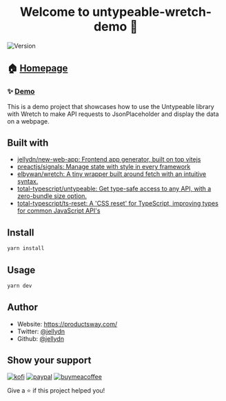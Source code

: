 <h1 align="center">Welcome to untypeable-wretch-demo 👋</h1>
<p>
  <img alt="Version" src="https://img.shields.io/badge/version-0.0.1-blue.svg?cacheSeconds=2592000" />
</p>

## 🏠 [Homepage](https://github.com/jellydn/next-app-starter)

### ✨ [Demo](https://untypeable-wretch-demo.vercel.app/)

This is a demo project that showcases how to use the Untypeable library with Wretch to make API requests to JsonPlaceholder and display the data on a webpage.

## Built with

- [jellydn/new-web-app: Frontend app generator, built on top vitejs](https://github.com/jellydn/new-web-app)
- [preactjs/signals: Manage state with style in every framework](https://github.com/preactjs/signals)
- [elbywan/wretch: A tiny wrapper built around fetch with an intuitive syntax.](https://github.com/elbywan/wretch)
- [total-typescript/untypeable: Get type-safe access to any API, with a zero-bundle size option.](https://github.com/total-typescript/untypeable)
- [total-typescript/ts-reset: A 'CSS reset' for TypeScript, improving types for common JavaScript API's](https://github.com/total-typescript/ts-reset)

## Install

```sh
yarn install
```

## Usage

```sh
yarn dev
```

## Author

- Website: https://productsway.com/
- Twitter: [@jellydn](https://twitter.com/jellydn)
- Github: [@jellydn](https://github.com/jellydn)

## Show your support

[![kofi](https://img.shields.io/badge/Ko--fi-F16061?style=for-the-badge&logo=ko-fi&logoColor=white)](https://ko-fi.com/dunghd)
[![paypal](https://img.shields.io/badge/PayPal-00457C?style=for-the-badge&logo=paypal&logoColor=white)](https://paypal.me/dunghd)
[![buymeacoffee](https://img.shields.io/badge/Buy_Me_A_Coffee-FFDD00?style=for-the-badge&logo=buy-me-a-coffee&logoColor=black)](https://www.buymeacoffee.com/dunghd)

Give a ⭐️ if this project helped you!
